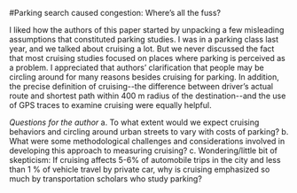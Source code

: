 #Parking search caused congestion: Where’s all the fuss?

I liked how the authors of this paper started by unpacking a few misleading assumptions that constituted parking studies. I was in a parking class last year, and we talked about cruising a lot. But we never discussed the fact that most cruising studies focused on places where parking is perceived as a problem. I appreciated that authors’ clarification that people may be circling around for many reasons besides cruising for parking. In addition, the precise definition of cruising--the difference between driver’s actual route and shortest path within 400 m radius of the destination--and the use of GPS traces to examine cruising were equally helpful. 

*Questions for the author*
a. To what extent would we expect cruising behaviors and circling around urban streets to vary with costs of parking? 
b. What were some methodological challenges and considerations involved in developing this approach to measuring cruising?
c. Wondering/little bit of skepticism: If cruising affects 5-6% of automobile trips in the city and less than 1 % of vehicle travel by private car, why is cruising emphasized so much by transportation scholars who study parking?
